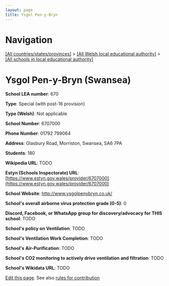 ```yaml
---
layout: page
title: Ysgol Pen-y-Bryn
---
```

# Navigation

[[All countries/states/provinces]](../../..) > [[All Welsh local educational authority]](../..) > [[All schools in local educational authority]](..)

# Ysgol Pen-y-Bryn (Swansea)

**School LEA number**: 670

**Type**: Special (with post-16 provision)

**Type (Welsh)**: Not applicable

**School Number**: 6707000

**Phone Number**: 01792 799064

**Address**: Glasbury Road, Morriston, Swansea, SA6 7PA

**Students**: 180

**Wikipedia URL**: TODO

**Estyn (Schools Inspectorate) URL**: [https://www.estyn.gov.wales/provider/6707000](https://www.estyn.gov.wales/provider/6707000)

**School Website**: http://www.ysgolpenybryn.co.uk/

**School's overall airborne virus protection grade (0-5)**: 0

**Discord, Facebook, or WhatsApp group for discovery/advocacy for THIS school**: TODO

**School's policy on Ventilation**: TODO

**School's Ventilation Work Completion**: TODO

**School's Air-Purification**: TODO

**School's CO2 monitoring to actively drive ventilation and filtration**: TODO

**School's Wikidata URL**: TODO




[Edit this page](https://github.com/ventilate-schools/Wales/edit/prif/./Swansea/Ysgol_Pen-y-Bryn.md). See also [rules for contribution](../../../contribution-rules/)